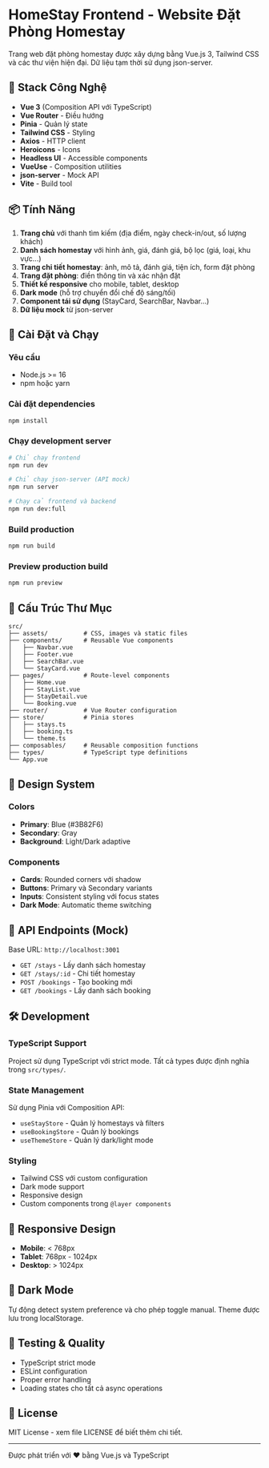 # HomeStay Frontend - Website Đặt Phòng Homestay

Trang web đặt phòng homestay được xây dựng bằng Vue.js 3, Tailwind CSS và các thư viện hiện đại. Dữ liệu tạm thời sử dụng json-server.

## 🔧 Stack Công Nghệ

- **Vue 3** (Composition API với TypeScript)
- **Vue Router** - Điều hướng
- **Pinia** - Quản lý state
- **Tailwind CSS** - Styling
- **Axios** - HTTP client
- **Heroicons** - Icons
- **Headless UI** - Accessible components
- **VueUse** - Composition utilities
- **json-server** - Mock API
- **Vite** - Build tool

## 📦 Tính Năng

1. **Trang chủ** với thanh tìm kiếm (địa điểm, ngày check-in/out, số lượng khách)
2. **Danh sách homestay** với hình ảnh, giá, đánh giá, bộ lọc (giá, loại, khu vực...)
3. **Trang chi tiết homestay**: ảnh, mô tả, đánh giá, tiện ích, form đặt phòng
4. **Trang đặt phòng**: điền thông tin và xác nhận đặt
5. **Thiết kế responsive** cho mobile, tablet, desktop
6. **Dark mode** (hỗ trợ chuyển đổi chế độ sáng/tối)
7. **Component tái sử dụng** (StayCard, SearchBar, Navbar...)
8. **Dữ liệu mock** từ json-server

## 🚀 Cài Đặt và Chạy

### Yêu cầu
- Node.js >= 16
- npm hoặc yarn

### Cài đặt dependencies
```bash
npm install
```

### Chạy development server
```bash
# Chỉ chạy frontend
npm run dev

# Chỉ chạy json-server (API mock)
npm run server

# Chạy cả frontend và backend
npm run dev:full
```

### Build production
```bash
npm run build
```

### Preview production build
```bash
npm run preview
```

## 📁 Cấu Trúc Thư Mục

```
src/
├── assets/          # CSS, images và static files
├── components/      # Reusable Vue components
│   ├── Navbar.vue
│   ├── Footer.vue
│   ├── SearchBar.vue
│   └── StayCard.vue
├── pages/           # Route-level components
│   ├── Home.vue
│   ├── StayList.vue
│   ├── StayDetail.vue
│   └── Booking.vue
├── router/          # Vue Router configuration
├── store/           # Pinia stores
│   ├── stays.ts
│   ├── booking.ts
│   └── theme.ts
├── composables/     # Reusable composition functions
├── types/           # TypeScript type definitions
└── App.vue
```

## 🎨 Design System

### Colors
- **Primary**: Blue (#3B82F6)
- **Secondary**: Gray
- **Background**: Light/Dark adaptive

### Components
- **Cards**: Rounded corners với shadow
- **Buttons**: Primary và Secondary variants
- **Inputs**: Consistent styling với focus states
- **Dark Mode**: Automatic theme switching

## 🔗 API Endpoints (Mock)

Base URL: `http://localhost:3001`

- `GET /stays` - Lấy danh sách homestay
- `GET /stays/:id` - Chi tiết homestay
- `POST /bookings` - Tạo booking mới
- `GET /bookings` - Lấy danh sách booking

## 🛠️ Development

### TypeScript Support
Project sử dụng TypeScript với strict mode. Tất cả types được định nghĩa trong `src/types/`.

### State Management
Sử dụng Pinia với Composition API:
- `useStayStore` - Quản lý homestays và filters
- `useBookingStore` - Quản lý bookings
- `useThemeStore` - Quản lý dark/light mode

### Styling
- Tailwind CSS với custom configuration
- Dark mode support
- Responsive design
- Custom components trong `@layer components`

## 📱 Responsive Design

- **Mobile**: < 768px
- **Tablet**: 768px - 1024px  
- **Desktop**: > 1024px

## 🌙 Dark Mode

Tự động detect system preference và cho phép toggle manual. Theme được lưu trong localStorage.

## 🧪 Testing & Quality

- TypeScript strict mode
- ESLint configuration
- Proper error handling
- Loading states cho tất cả async operations

## 📄 License

MIT License - xem file LICENSE để biết thêm chi tiết.

---

Được phát triển với ❤️ bằng Vue.js và TypeScript
